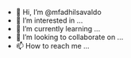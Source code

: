 - 👋 Hi, I’m @mfadhilsavaldo
- 👀 I’m interested in ...
- 🌱 I’m currently learning ...
- 💞️ I’m looking to collaborate on ...
- 📫 How to reach me ...

<!---
mfadhilsavaldo/mfadhilsavaldo is a ✨ special ✨ repository because its `README.md` (this file) appears on your GitHub profile.
You can click the Preview link to take a look at your changes.
--->
